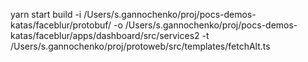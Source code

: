 yarn start build -i /Users/s.gannochenko/proj/pocs-demos-katas/faceblur/protobuf/ -o /Users/s.gannochenko/proj/pocs-demos-katas/faceblur/apps/dashboard/src/services2 -t /Users/s.gannochenko/proj/protoweb/src/templates/fetchAlt.ts
